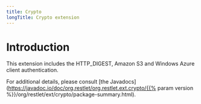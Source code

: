 ```yaml
---
title: Crypto
longTitle: Crypto extension
---
```

# Introduction

This extension includes the HTTP\_DIGEST, Amazon S3 and Windows Azure
client authentication.

For additional details, please consult [the
Javadocs](https://javadoc.io/doc/org.restlet/org.restlet.ext.crypto/{{% param version %}}/org/restlet/ext/crypto/package-summary.html).
